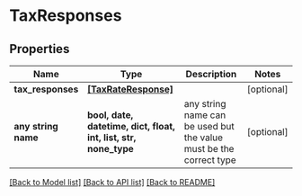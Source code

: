 # TaxResponses


## Properties
Name | Type | Description | Notes
------------ | ------------- | ------------- | -------------
**tax_responses** | [**[TaxRateResponse]**](TaxRateResponse.md) |  | [optional] 
**any string name** | **bool, date, datetime, dict, float, int, list, str, none_type** | any string name can be used but the value must be the correct type | [optional]

[[Back to Model list]](../README.md#documentation-for-models) [[Back to API list]](../README.md#documentation-for-api-endpoints) [[Back to README]](../README.md)


